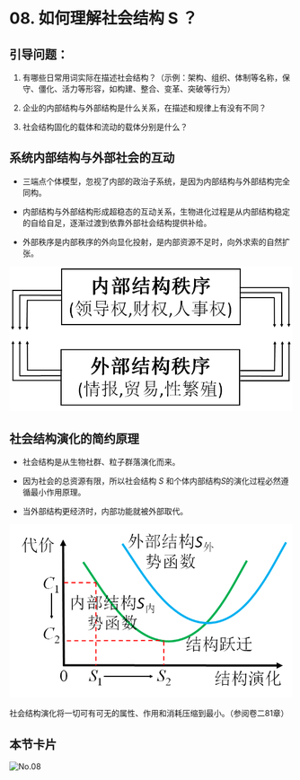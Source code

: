 # 08. 如何理解社会结构 S ？

## 引导问题：

1. 有哪些日常用词实际在描述社会结构？（示例：架构、组织、体制等名称，保守、僵化、活力等形容，如构建、整合、变革、突破等行为）

2. 企业的内部结构与外部结构是什么关系，在描述和规律上有没有不同？

3. 社会结构固化的载体和流动的载体分别是什么？

## 系统内部结构与外部社会的互动

- 三端点个体模型，忽视了内部的政治子系统，是因为内部结构与外部结构完全同构。

- 内部结构与外部结构形成超稳态的互动关系，生物进化过程是从内部结构稳定的自给自足，逐渐过渡到依靠外部社会结构提供补给。

- 外部秩序是内部秩序的外向显化投射，是内部资源不足时，向外求索的自然扩张。

<img src="No.08/image-20200320112336500.png" alt="image-20200320112336500" style="zoom:67%;" />

## 社会结构演化的简约原理

- 社会结构是从生物社群、粒子群落演化而来。

- 因为社会的总资源有限，所以社会结构 *S* 和个体内部结构*S*的演化过程必然遵循最小作用原理。

- 当外部结构更经济时，内部功能就被外部取代。

<img src="No.08/image-20200320112358246.png" alt="image-20200320112358246" style="zoom:80%;" />

社会结构演化将一切可有可无的属性、作用和消耗压缩到最小。（参阅卷二81章）



## 本节卡片

![No.08](No.08.png)
